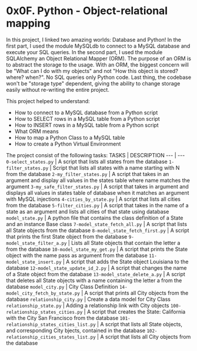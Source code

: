 # 0x0F. Python - Object-relational mapping

In this project, I linked two amazing worlds: Database and Python!
In the first part, I used the module MySQLdb to connect to a MySQL database and execute your SQL queries. In the second part, I used the module SQLAlchemy an Object Relational Mapper (ORM).
The purpose of an ORM is to abstract the storage to the usage. With an ORM, the biggest concern will be "What can I do with my objects" and not "How this object is stored? where? when?". No SQL queries only Python code. Last thing, the codebase won't be "storage type" dependent, giving the ability to change storage easily without re-writing the entire project.

This project helped to understand:
- How to connect to a MySQL database from a Python script
- How to SELECT rows in a MySQL table from a Python script
- How to INSERT rows in a MySQL table from a Python script
- What ORM means
- How to map a Python Class to a MySQL table
- How to create a Python Virtual Environment

The project consist of the following tasks:
TASKS | DESCRIPTION
--- | ---
`0-select_states.py` | A script that lists all states from the database
`1-filter_states.py` | Script that lists all states with a name starting with N from the database
`2-my_filter_states.py` | A script that takes in an argument and display all values in the states table where name matches the argument
`3-my_safe_filter_states.py` | A script that takes in argument and displays all values in states table of database when it matches an argument with MySQL injections
`4-cities_by_state.py` | A script that lists all cities from the database
`5-filter_cities.py` | A script that takes in the name of a state as an argument and lists all cities of that state using database
`model_state.py` | A python file that contains the class definition of a State and an instance Base class
`7-model_state_fetch_all.py` | A script that lists all State objects from the database
`8-model_state_fetch_first.py` | A script that prints the first State object from the database
`9-model_state_filter_a.py` | Lists all State objects that contain the letter a from the database
`10-model_state_my_get.py` | A script that prints the State object with the name pass as argument from the database
`11-model_state_insert.py` | A script that adds the State object Louisiana to the database
`12-model_state_update_id_2.py` | A script that changes the name of a State object from the database
`13-model_state_delete_a.py` | A script that deletes all State objects with a name containing the letter a from the database
`model_city.py` | City Class Definition
`14-model_city_fetch_by_state.py` | A script that prints all City objects from the database
`relationship_city.py` | Create a data model for City Class
`relationship_state.py` | Adding a relationship link with City objects
`100-relationship_states_cities.py` | A script that creates the State: California with the City San Francisco from the database
`101-relationship_states_cities_list.py` | A script that lists all State objects, and corresponding City bjects, contained in the database
`102-relationship_cities_states_list.py` | A script that lists all City objects from the database
